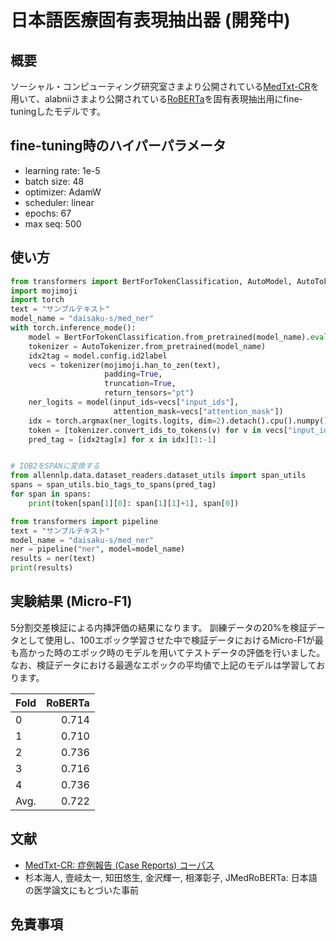 # 日本語医療固有表現抽出器 (開発中)

## 概要

ソーシャル・コンピューティング研究室さまより公開されている[MedTxt-CR](https://sociocom.naist.jp/medtxt/cr/)を用いて、alabniiさまより公開されている[RoBERTa](https://huggingface.co/alabnii/jmedroberta-base-sentencepiece-vocab50000)を固有表現抽出用にfine-tuningしたモデルです。


## fine-tuning時のハイパーパラメータ

- learning rate: 1e-5
- batch size: 48
- optimizer: AdamW
- scheduler: linear
- epochs: 67
- max seq: 500

## 使い方

```python
from transformers import BertForTokenClassification, AutoModel, AutoTokenizer
import mojimoji
import torch
text = "サンプルテキスト"
model_name = "daisaku-s/med_ner"
with torch.inference_mode():
    model = BertForTokenClassification.from_pretrained(model_name).eval()
    tokenizer = AutoTokenizer.from_pretrained(model_name)
    idx2tag = model.config.id2label
    vecs = tokenizer(mojimoji.han_to_zen(text), 
                     padding=True, 
                     truncation=True, 
                     return_tensors="pt")
    ner_logits = model(input_ids=vecs["input_ids"], 
                       attention_mask=vecs["attention_mask"])
    idx = torch.argmax(ner_logits.logits, dim=2).detach().cpu().numpy().tolist()[0]
    token = [tokenizer.convert_ids_to_tokens(v) for v in vecs["input_ids"]][0][1:-1]
    pred_tag = [idx2tag[x] for x in idx][1:-1]


# IOB2をSPANに変換する
from allennlp.data.dataset_readers.dataset_utils import span_utils
spans = span_utils.bio_tags_to_spans(pred_tag)
for span in spans:
    print(token[span[1][0]: span[1][1]+1], span[0])
```

```python
from transformers import pipeline
text = "サンプルテキスト"
model_name = "daisaku-s/med_ner"
ner = pipeline("ner", model=model_name)
results = ner(text)
print(results)
```

## 実験結果 (Micro-F1)

5分割交差検証による内挿評価の結果になります。
訓練データの20%を検証データとして使用し、100エポック学習させた中で検証データにおけるMicro-F1が最も高かった時のエポック時のモデルを用いてテストデータの評価を行いました。
なお、検証データにおける最適なエポックの平均値で上記のモデルは学習しております。

|Fold|RoBERTa|
|:---|---:|
|0 |0.714|
|1 |0.710|
|2 |0.736|
|3 |0.716|
|4 |0.736|
|Avg. |0.722|

## 文献
- [MedTxt-CR: 症例報告 (Case Reports) コーパス](https://sociocom.naist.jp/medtxt/cr/)
- 杉本海人, 壹岐太一, 知田悠生, 金沢輝一, 相澤彰子, JMedRoBERTa: 日本語の医学論文にもとづいた事前

## 免責事項

